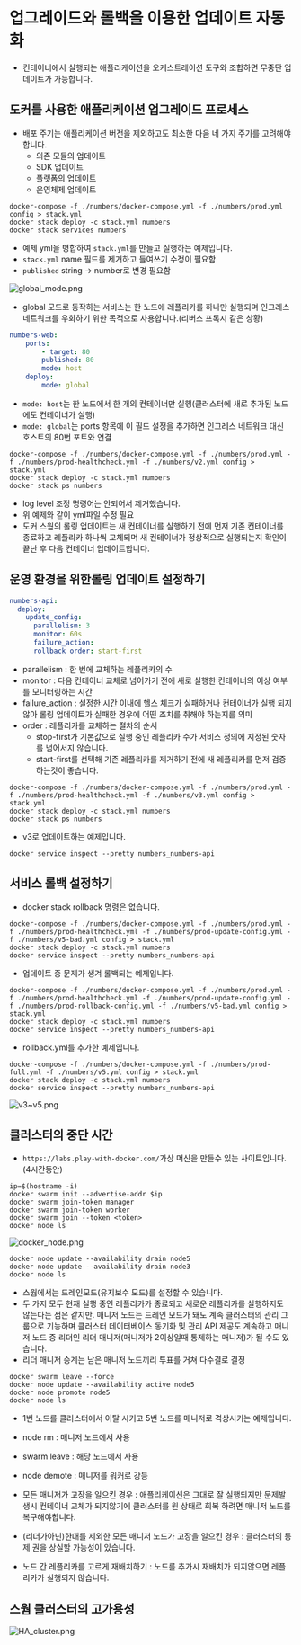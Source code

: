 # 업그레이드와 롤백을 이용한 업데이트 자동화

- 컨테이너에서 실행되는 애플리케이션을 오케스트레이션 도구와 조합하면 무중단 업데이트가 가능합니다.

## 도커를 사용한 애플리케이션 업그레이드 프로세스

- 배포 주기는 애플리케이션 버전을 제외하고도 최소한 다음 네 가지 주기를 고려해야합니다.
  - 의존 모듈의 업데이트
  - SDK 업데이트
  - 플랫폼의 업데이트
  - 운영체제 업데이트

```shell
docker-compose -f ./numbers/docker-compose.yml -f ./numbers/prod.yml config > stack.yml
docker stack deploy -c stack.yml numbers
docker stack services numbers
```

- 예제 yml을 병합하여 `stack.yml`를 만들고 실행하는 예제입니다.
- `stack.yml` name 필드를 제거하고 들여쓰기 수정이 필요함
- `published` string -> number로 변경 필요함

![global_mode.png](./image/global_mode.png)

- global 모드로 동작하는 서비스는 한 노드에 레플리카를 하나만 실행되며 인그레스 네트워크를 우회하기 위한 목적으로 사용합니다.(리버스 프록시 같은 상황)

```yml
numbers-web:
    ports:
        - target: 80
        published: 80
        mode: host
    deploy:
        mode: global
```

- `mode: host`는 한 노드에서 한 개의 컨테이너만 실행(클러스터에 새로 추가된 노드에도 컨테이너가 실행)
- `mode: global`는 ports 항목에 이 필드 설정을 추가하면 인그레스 네트워크 대신 호스트의 80번 포트와 연결

```shell
docker-compose -f ./numbers/docker-compose.yml -f ./numbers/prod.yml -f ./numbers/prod-healthcheck.yml -f ./numbers/v2.yml config > stack.yml
docker stack deploy -c stack.yml numbers
docker stack ps numbers
```

- log level 조정 명령어는 안되어서 제거했습니다.
- 위 예제와 같이 yml파일 수정 필요
- 도커 스웜의 롤링 업데이트는 새 컨테이너를 실행하기 전에 먼저 기존 컨테이너를 종료하고 레플리카 하나씩 교체되며 새 컨테이너가 정상적으로 실행되는지 확인이 끝난 후 다음 컨테이너 업데이트합니다.

## 운영 환경을 위한롤링 업데이트 설정하기

```yml
numbers-api:
  deploy:
    update_config:
      parallelism: 3
      monitor: 60s
      failure_action:
      rollback order: start-first
```

- parallelism : 한 번에 교체하는 레플리카의 수
- monitor : 다음 컨테이너 교체로 넘어가기 전에 새로 실행한 컨테이너의 이상 여부를 모니터링하는 시간
- failure_action : 설정한 시간 이내에 헬스 체크가 실패하거나 컨테이너가 실행 되지 않아 롤링 업데이트가 실패한 경우에 어떤 조치를 취해야 하는지를 의미
- order : 레플리카를 교체하는 절차의 순서
  - stop-first가 기본값으로 실행 중인 레플리카 수가 서비스 정의에 지정된 숫자를 넘어서지 않습니다.
  - start-first를 선택해 기존 레플리카를 제거하기 전에 새 레플리카를 먼저 검증하는것이 좋습니다.

```shell
docker-compose -f ./numbers/docker-compose.yml -f ./numbers/prod.yml -f ./numbers/prod-healthcheck.yml -f ./numbers/v3.yml config > stack.yml
docker stack deploy -c stack.yml numbers
docker stack ps numbers
```

- v3로 업데이트하는 예제입니다.

```shell
docker service inspect --pretty numbers_numbers-api
```

## 서비스 롤백 설정하기

- docker stack rollback 명령은 없습니다.

```shell
docker-compose -f ./numbers/docker-compose.yml -f ./numbers/prod.yml -f ./numbers/prod-healthcheck.yml -f ./numbers/prod-update-config.yml -f ./numbers/v5-bad.yml config > stack.yml
docker stack deploy -c stack.yml numbers
docker service inspect --pretty numbers_numbers-api
```

- 업데이트 중 문제가 생겨 롤백되는 예제입니다.

```shell
docker-compose -f ./numbers/docker-compose.yml -f ./numbers/prod.yml -f ./numbers/prod-healthcheck.yml -f ./numbers/prod-update-config.yml -f ./numbers/prod-rollback-config.yml -f ./numbers/v5-bad.yml config > stack.yml
docker stack deploy -c stack.yml numbers
docker service inspect --pretty numbers_numbers-api
```

- rollback.yml를 추가한 예제입니다.

```shell
docker-compose -f ./numbers/docker-compose.yml -f ./numbers/prod-full.yml -f ./numbers/v5.yml config > stack.yml
docker stack deploy -c stack.yml numbers
docker service inspect --pretty numbers_numbers-api
```

![v3~v5.png](./image/v3~v5.png)

## 클러스터의 중단 시간

- `https://labs.play-with-docker.com/`가상 머신을 만들수 있는 사이트입니다. (4시간동안)

```shell
ip=$(hostname -i)
docker swarm init --advertise-addr $ip
docker swarm join-token manager
docker swarm join-token worker
docker swarm join --token <token>
docker node ls
```

![docker_node.png](./image/docker_node.png)

```shell
docker node update --availability drain node5
docker node update --availability drain node3
docker node ls
```

- 스웜에서는 드레인모드(유지보수 모드)를 설정할 수 있습니다.
- 두 가지 모두 현재 실행 중인 레플리카가 종료되고 새로운 레플리카를 실행하지도 않는다는 점은 같지만. 매니저 노드는 드레인 모드가 돼도 계속 클러스터의 관리 그룹으로 기능하며 클러스터 데이터베이스 동기화 및 관리 API 제공도 계속하고 매니저 노드 중 리더인 리더 매니저(매니저가 2이상일때 통제하는 매니저)가 될 수도 있습니다.
- 리더 매니저 승계는 남은 매니저 노드끼리 투표를 거쳐 다수결로 결정

```shell
docker swarm leave --force
docker node update --availability active node5
docker node promote node5
docker node ls
```

- 1번 노드를 클러스터에서 이탈 시키고 5번 노드를 매니저로 격상시키는 예제입니다.
- node rm : 매니저 노드에서 사용
- swarm leave : 해당 노드에서 사용
- node demote : 매니저를 워커로 강등

- 모든 매니저가 고장을 일으킨 경우 : 애플리케이션은 그대로 잘 실행되지만 문제발생시 컨테이너 교체가 되지않기에 클러스터를 원 상태로 회복 하려면 매니저 노드를 복구해야합니다.
- (리더가아닌)한대를 제외한 모든 매니저 노드가 고장을 일으킨 경우 : 클러스터의 통제 권을 상실할 가능성이 있습니다.
- 노드 간 레플리카를 고르게 재배치하기 : 노드를 추가시 재배치가 되지않으면 레플리카가 실행되지 않습니다.

## 스웜 클러스터의 고가용성

![HA_cluster.png](./image/HA_cluster.png)
